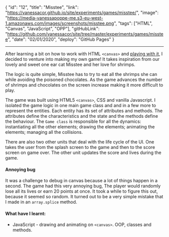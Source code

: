 {
"id": "12",
"title": "Misstee",
"link": "https://vanessacor.github.io/site/experiments/games/misstee/",
"image": "https://media-vanessapoppe-me.s3-eu-west-1.amazonaws.com/images/screenshots/misstee.png",
"tags": ["HTML", "Canvas", "JavaScript", "OPP"],
"gitHubLink": "https://github.com/vanessacor/site/tree/master/experiments/games/misstee",
"date": "02/01/2020",
"deploy": "GitHub Pages"
}

---

After learning a bit on how to work with HTML `<canvas>` and [playing with it](https://vanessacor.github.io/site/experiments/canvas/night-sky/), I decided to venture into making my own game! It takes inspiration from our lovely and sweet one ear cat Misstee and her love for shrimps.

The logic is quite simple, Misstee has to try to eat all the shrimps she can while avoiding the poisoned chocolates. As the game advances the number of shrimps and chocolates on the screen increase making it more difficult to play.

The game was built using HTML5 `<canvas>`, CSS and vanilla Javascript.
I isolated the game logic in one main game class and and in a few more to represent the entities.
Each entity has its set of attributes and methods. The attributes define the characteristics and the state and the methods define the behaviour. The `Game class` is responsible for all the dynamics: instantiating all the other elements; drawing the elements; animating the elements; managing all the collisions.

There are also two other units that deal with the life cycle of the UI. One takes the user from the splash screen to the game and then to the score screen on game over. The other unit updates the score and lives during the game.

#### Annoying bug

It was a challenge to debug in canvas because a lot of things happen in a second. The game had this very annoying bug, The player would randomly lose all its lives or earn 20 points at once. It took a while to figure this out, because it seemed so random. It turned out to be a very simple mistake that I made in an `array.splice` method.

#### What have I learnt:

- JavaScript - drawing and animating on `<canvas>`. OOP, classes and methods.
